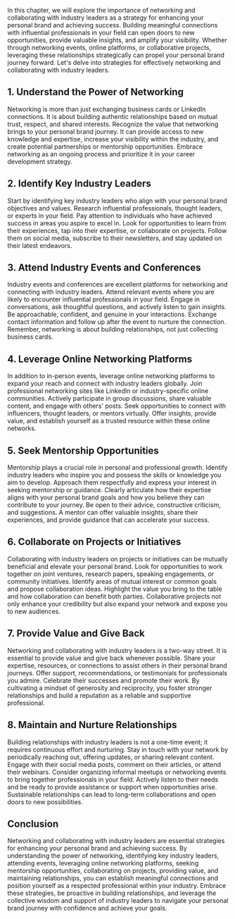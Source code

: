 
In this chapter, we will explore the importance of networking and collaborating with industry leaders as a strategy for enhancing your personal brand and achieving success. Building meaningful connections with influential professionals in your field can open doors to new opportunities, provide valuable insights, and amplify your visibility. Whether through networking events, online platforms, or collaborative projects, leveraging these relationships strategically can propel your personal brand journey forward. Let's delve into strategies for effectively networking and collaborating with industry leaders.

## 1\. Understand the Power of Networking

Networking is more than just exchanging business cards or LinkedIn connections. It is about building authentic relationships based on mutual trust, respect, and shared interests. Recognize the value that networking brings to your personal brand journey. It can provide access to new knowledge and expertise, increase your visibility within the industry, and create potential partnerships or mentorship opportunities. Embrace networking as an ongoing process and prioritize it in your career development strategy.

## 2\. Identify Key Industry Leaders

Start by identifying key industry leaders who align with your personal brand objectives and values. Research influential professionals, thought leaders, or experts in your field. Pay attention to individuals who have achieved success in areas you aspire to excel in. Look for opportunities to learn from their experiences, tap into their expertise, or collaborate on projects. Follow them on social media, subscribe to their newsletters, and stay updated on their latest endeavors.

## 3\. Attend Industry Events and Conferences

Industry events and conferences are excellent platforms for networking and connecting with industry leaders. Attend relevant events where you are likely to encounter influential professionals in your field. Engage in conversations, ask thoughtful questions, and actively listen to gain insights. Be approachable, confident, and genuine in your interactions. Exchange contact information and follow up after the event to nurture the connection. Remember, networking is about building relationships, not just collecting business cards.

## 4\. Leverage Online Networking Platforms

In addition to in-person events, leverage online networking platforms to expand your reach and connect with industry leaders globally. Join professional networking sites like LinkedIn or industry-specific online communities. Actively participate in group discussions, share valuable content, and engage with others' posts. Seek opportunities to connect with influencers, thought leaders, or mentors virtually. Offer insights, provide value, and establish yourself as a trusted resource within these online networks.

## 5\. Seek Mentorship Opportunities

Mentorship plays a crucial role in personal and professional growth. Identify industry leaders who inspire you and possess the skills or knowledge you aim to develop. Approach them respectfully and express your interest in seeking mentorship or guidance. Clearly articulate how their expertise aligns with your personal brand goals and how you believe they can contribute to your journey. Be open to their advice, constructive criticism, and suggestions. A mentor can offer valuable insights, share their experiences, and provide guidance that can accelerate your success.

## 6\. Collaborate on Projects or Initiatives

Collaborating with industry leaders on projects or initiatives can be mutually beneficial and elevate your personal brand. Look for opportunities to work together on joint ventures, research papers, speaking engagements, or community initiatives. Identify areas of mutual interest or common goals and propose collaboration ideas. Highlight the value you bring to the table and how collaboration can benefit both parties. Collaborative projects not only enhance your credibility but also expand your network and expose you to new audiences.

## 7\. Provide Value and Give Back

Networking and collaborating with industry leaders is a two-way street. It is essential to provide value and give back whenever possible. Share your expertise, resources, or connections to assist others in their personal brand journeys. Offer support, recommendations, or testimonials for professionals you admire. Celebrate their successes and promote their work. By cultivating a mindset of generosity and reciprocity, you foster stronger relationships and build a reputation as a reliable and supportive professional.

## 8\. Maintain and Nurture Relationships

Building relationships with industry leaders is not a one-time event; it requires continuous effort and nurturing. Stay in touch with your network by periodically reaching out, offering updates, or sharing relevant content. Engage with their social media posts, comment on their articles, or attend their webinars. Consider organizing informal meetups or networking events to bring together professionals in your field. Actively listen to their needs and be ready to provide assistance or support when opportunities arise. Sustainable relationships can lead to long-term collaborations and open doors to new possibilities.

## Conclusion

Networking and collaborating with industry leaders are essential strategies for enhancing your personal brand and achieving success. By understanding the power of networking, identifying key industry leaders, attending events, leveraging online networking platforms, seeking mentorship opportunities, collaborating on projects, providing value, and maintaining relationships, you can establish meaningful connections and position yourself as a respected professional within your industry. Embrace these strategies, be proactive in building relationships, and leverage the collective wisdom and support of industry leaders to navigate your personal brand journey with confidence and achieve your goals.
